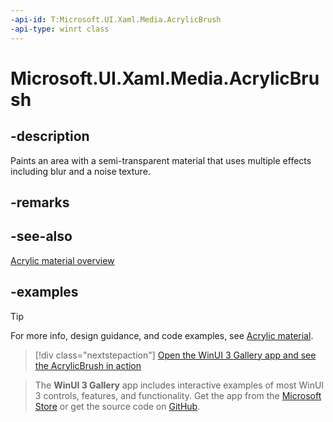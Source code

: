 ```yaml
---
-api-id: T:Microsoft.UI.Xaml.Media.AcrylicBrush
-api-type: winrt class
---
```

<!-- Class syntax.
public class AcrylicBrush : XamlCompositionBrushBase, XamlCompositionBrushBase
-->

# Microsoft.UI.Xaml.Media.AcrylicBrush

## -description

Paints an area with a semi-transparent material that uses multiple effects including blur and a noise texture.

## -remarks

## -see-also

[Acrylic material overview](/windows/apps/design/style/acrylic)

## -examples

> [!TIP]
> For more info, design guidance, and code examples, see [Acrylic material](/windows/apps/design/style/acrylic).

> [!div class="nextstepaction"]
> [Open the WinUI 3 Gallery app and see the AcrylicBrush in action](winui3gallery:/item/Acrylic)

> The **WinUI 3 Gallery** app includes interactive examples of most WinUI 3 controls, features, and functionality. Get the app from the [Microsoft Store](https://www.microsoft.com/store/productId/9P3JFPWWDZRC) or get the source code on [GitHub](https://github.com/microsoft/WinUI-Gallery).
